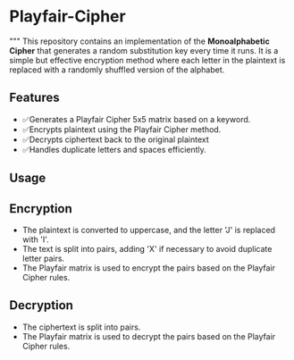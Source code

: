 # Playfair-Cipher
"""
This repository contains an implementation of the **Monoalphabetic Cipher** that generates a random substitution key every time it runs. It is a simple but effective encryption method where each letter in the plaintext is replaced with a randomly shuffled version of the alphabet.

## Features
- ✅Generates a Playfair Cipher 5x5 matrix based on a keyword.
- ✅Encrypts plaintext using the Playfair Cipher method.
- ✅Decrypts ciphertext back to the original plaintext
- ✅Handles duplicate letters and spaces efficiently.

## Usage

## Encryption
- The plaintext is converted to uppercase, and the letter 'J' is replaced with 'I'.
- The text is split into pairs, adding 'X' if necessary to avoid duplicate letter pairs.
- The Playfair matrix is used to encrypt the pairs based on the Playfair Cipher rules.

## Decryption
- The ciphertext is split into pairs.
- The Playfair matrix is used to decrypt the pairs based on the Playfair Cipher rules.

